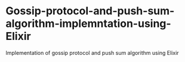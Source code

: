 # Gossip-protocol-and-push-sum-algorithm-implemntation-using-Elixir
Implementation of gossip protocol and push sum algorithm using Elixir

